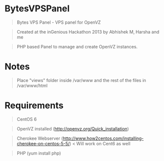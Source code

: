 BytesVPSPanel
=============

> Bytes VPS Panel - VPS panel for OpenVZ

> Created at the inGenious Hackathon 2013 by Abhishek M, Harsha and me

> PHP based Panel to manage and create OpenVZ instances.

Notes
======
> Place "views" folder inside /var/www and the rest of the files in /var/www/html

Requirements
======

> CentOS 6

> OpenVZ installed (http://openvz.org/Quick_installation)

> Cherokee Webserver (http://www.how2centos.com/installing-cherokee-on-centos-5-5/) < Will work on Cent6 as well

> PHP (yum install php)

